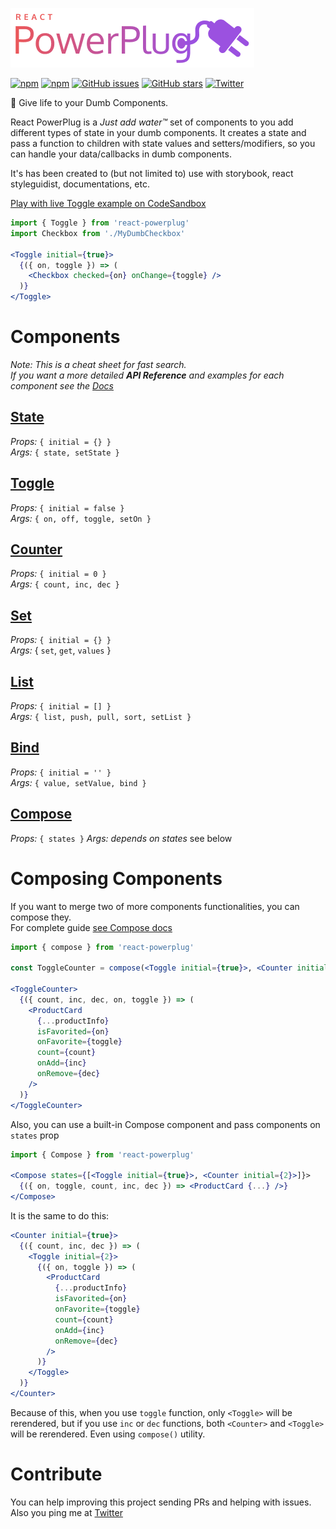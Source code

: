 ![react-powerplug](./logo.png)

[![npm](https://img.shields.io/npm/v/react-powerplug.svg?style=flat-square)](https://www.npmjs.com/package/react-powerplug)
[![npm](https://img.shields.io/npm/dt/react-powerplug.svg?style=flat-square)](https://www.npmjs.com/package/react-powerplug)
[![GitHub issues](https://img.shields.io/github/issues/renatorib/react-powerplug.svg?style=flat-square)](https://github.com/renatorib/react-powerplug/issues)
[![GitHub stars](https://img.shields.io/github/stars/renatorib/react-powerplug.svg?style=flat-square)](https://github.com/renatorib/react-powerplug/stargazers)
[![Twitter](https://img.shields.io/twitter/url/https/github.com/renatorib/react-powerplug.svg?style=social&style=flat-square)](https://twitter.com/intent/tweet?url=https://github.com/renatorib/react-powerplug)

:electric_plug: Give life to your Dumb Components.  

React PowerPlug is a *Just add water™* set of components to you add different types of state in your dumb components. It creates a state and pass a function to children with state values and setters/modifiers, so you can handle your data/callbacks in dumb components.

It's has been created to (but not limited to) use with storybook, react styleguidist, documentations, etc.

[Play with live Toggle example on CodeSandbox](https://codesandbox.io/s/jp890p2x7w)

```jsx
import { Toggle } from 'react-powerplug'
import Checkbox from './MyDumbCheckbox'

<Toggle initial={true}>
  {({ on, toggle }) => (
    <Checkbox checked={on} onChange={toggle} />
  )}
</Toggle>
```

# Components

*Note: This is a cheat sheet for fast search.*  
*If you want a more detailed **API Reference** and examples for each component see the [Docs](docs/README.md)*

## [State](docs/componentes/State.md)
*Props:* `{ initial = {} }`  
*Args:* `{ state, setState }`

## [Toggle](docs/componentes/Toggle.md)
*Props:* `{ initial = false }`  
*Args:* `{ on, off, toggle, setOn }`

## [Counter](docs/componentes/Counter.md)
*Props:* `{ initial = 0 }`  
*Args:* `{ count, inc, dec }`

## [Set](docs/componentes/Set.md)
*Props:* `{ initial = {} }`  
*Args:* { `set`, `get`, `values` }

## [List](docs/componentes/List.md)
*Props:* `{ initial = [] }`  
*Args:* `{ list, push, pull, sort, setList }`

## [Bind](docs/componentes/Bind.md)
*Props:* `{ initial = '' }`  
*Args:* `{ value, setValue, bind }`   

## [Compose](docs/componentes/Compose.md)
*Props:* `{ states }`
*Args:* *depends on states* see below


# Composing Components

If you want to merge two of more components functionalities, you can compose they.  
For complete guide [see Compose docs](docs/components/Compose.md)

```jsx
import { compose } from 'react-powerplug'

const ToggleCounter = compose(<Toggle initial={true}>, <Counter initial={2}>)

<ToggleCounter>
  {({ count, inc, dec, on, toggle }) => (
    <ProductCard
      {...productInfo}
      isFavorited={on}
      onFavorite={toggle}
      count={count}
      onAdd={inc}
      onRemove={dec}
    />
  )}
</ToggleCounter>
``` 

Also, you can use a built-in Compose component and pass components on `states` prop

```jsx
import { Compose } from 'react-powerplug'

<Compose states={[<Toggle initial={true}>, <Counter initial={2}>]}>
  {({ on, toggle, count, inc, dec }) => <ProductCard {...} />}
</Compose>
``` 

It is the same to do this:

```jsx
<Counter initial={true}>
  {({ count, inc, dec }) => (
    <Toggle initial={2}>
      {({ on, toggle }) => (
        <ProductCard
          {...productInfo}
          isFavorited={on}
          onFavorite={toggle}
          count={count}
          onAdd={inc}
          onRemove={dec}
        />
      )}
    </Toggle>
  )}
</Counter>
```

Because of this, when you use `toggle` function, only `<Toggle>` will be rerendered, but if you use `inc` or `dec` functions, both `<Counter>` and `<Toggle>` will be rerendered. Even using `compose()` utility.

# Contribute

You can help improving this project sending PRs and helping with issues.
Also you ping me at [Twitter](http://twitter.com/renatorib_)
